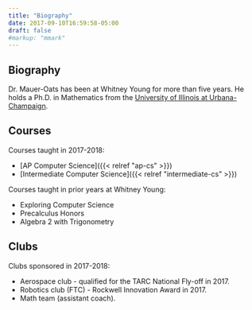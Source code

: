 ```yaml
---
title: "Biography"
date: 2017-09-10T16:59:58-05:00
draft: false
#markup: "mmark"
---
```

## Biography

Dr. Mauer-Oats has been at Whitney Young for more than five years. He
holds a Ph.D. in Mathematics from the [University of Illinois at
Urbana-Champaign](http://www.math.uiuc.edu). 

## Courses

Courses taught in 2017-2018:

* [AP Computer Science]({{< relref "ap-cs" >}})
* [Intermediate Computer Science]({{< relref "intermediate-cs" >}})

Courses taught in prior years at Whitney Young:

* Exploring Computer Science
* Precalculus Honors
* Algebra 2 with Trigonometry

## Clubs

Clubs sponsored in 2017-2018:

* Aerospace club - qualified for the TARC National Fly-off in 2017.
* Robotics club (FTC) - Rockwell Innovation Award in 2017.
* Math team (assistant coach).

